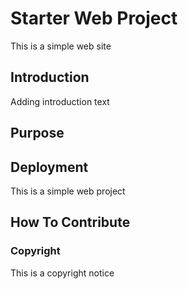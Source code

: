 # Starter Web Project
This is a simple web site
## Introduction
Adding introduction text
## Purpose
## Deployment
This is a simple web project
## How To Contribute

### Copyright
This is a copyright notice